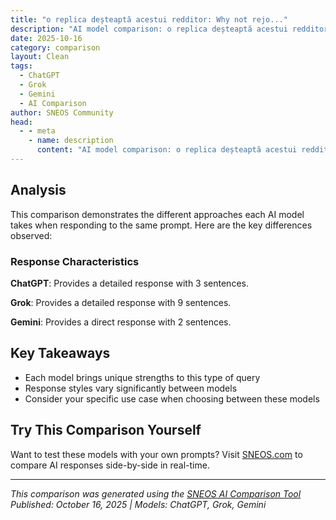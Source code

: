 ```yaml
---
title: "o replica deșteaptă acestui redditor: Why not rejo..."
description: "AI model comparison: o replica deșteaptă acestui redditor: Why not rejoin Romania?  Politică Moldova would instantly be p..."
date: 2025-10-16
category: comparison
layout: Clean
tags:
  - ChatGPT
  - Grok
  - Gemini
  - AI Comparison
author: SNEOS Community
head:
  - - meta
    - name: description
      content: "AI model comparison: o replica deșteaptă acestui redditor: Why not rejoin Romania?  Politică Moldova would instantly be part of the EU and NA..."
---
```


<ChatComparison
  title="o replica deșteaptă acestui redditor: Why not rejo..."
  prompt="o replica deșteaptă acestui redditor: Why not rejoin Romania?&#10;&#10;Politică&#10;Moldova would instantly be part of the EU and NATO if it joined Romania. Putin could not harm Moldova.&#10;&#10;Why not rejoin Romania?"
  :responses='{
    "ChatGPT": "O replic\u0103 de\u0219teapt\u0103 ar putea fi:\n\n\u201EIdeea c\u0103 Moldova ar trebui s\u0103 revin\u0103 \u00EEn componen\u021Ba Rom\u00E2niei simplific\u0103 excesiv un proces extrem de complex. Independen\u021Ba Republicii Moldova este un drept c\u00E2\u0219tigat prin voin\u021Ba cet\u0103\u021Benilor s\u0103i, iar identitatea na\u021Bional\u0103, istoria \u0219i op\u021Biunile geopolitice ale Moldovei nu pot fi reduse la o simpl\u0103 solu\u021Bie politic\u0103. Integrarea european\u0103 \u0219i securitatea statului trebuie construite \u00EEn primul r\u00E2nd prin consim\u021B\u0103m\u00E2ntul \u0219i implicarea direct\u0103 a poporului moldovean, nu prin proiecte unioniste impuse sau idealizate din afar\u0103.\u201D",
    "Grok": "While the idea of reuniting with Romania sounds appealing on paper\u2014gaining instant EU and NATO membership for security against Russian meddling\u2014it\u0027s not that simple. Public support in both countries is lukewarm at best (recent polls show only about 11% of Romanians want immediate union, and Moldovans are even more divided). Plus, there\u0027s the elephant in the room: Transnistria, the Russian-backed breakaway region with 1,500\u002B Russian troops. Annexing that mess could drag Romania into a frozen conflict it doesn\u0027t want, potentially invoking NATO\u0027s Article 5 prematurely.\n\nMoldova\u0027s playing a smarter game right now: pushing for its own EU candidacy (already granted) and adopting a new military strategy that aligns with NATO standards without full merger. It\u0027s like dating the alliance before jumping into marriage\u2014less drama, same protection from Putin. Reunification might happen someday culturally, but politically? It\u0027s a non-starter until Russia\u2019s influence wanes. What do you think\u2014worth the risk?",
    "Gemini": "Pentru a r\u0103spunde la \u00EEntrebarea \u0022De ce nu se reune\u0219te Moldova cu Rom\u00E2nia?\u0022, ar trebui s\u0103 iau \u00EEn considerare argumente pro \u0219i contra, precum \u0219i factorii politici, economici \u0219i sociali implica\u021Bi.\n\n"
  }'
  published-date="15:29"
/>

## Analysis

This comparison demonstrates the different approaches each AI model takes when responding to the same prompt. Here are the key differences observed:

### Response Characteristics

**ChatGPT**: Provides a detailed response with 3 sentences. 

**Grok**: Provides a detailed response with 9 sentences. 

**Gemini**: Provides a direct response with 2 sentences. 

## Key Takeaways

- Each model brings unique strengths to this type of query
- Response styles vary significantly between models
- Consider your specific use case when choosing between these models

## Try This Comparison Yourself

Want to test these models with your own prompts? Visit [SNEOS.com](https://sneos.com) to compare AI responses side-by-side in real-time.

---

*This comparison was generated using the [SNEOS AI Comparison Tool](https://sneos.com)*
*Published: October 16, 2025 | Models: ChatGPT, Grok, Gemini*
